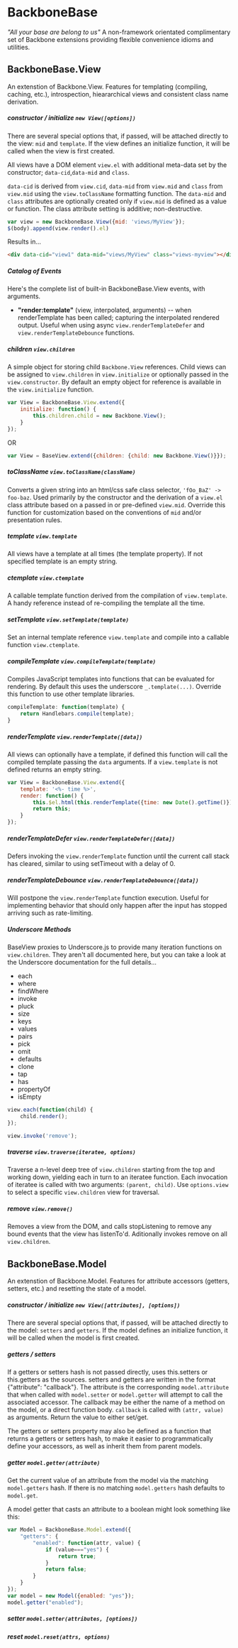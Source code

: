 # BackboneBase
*"All your base are belong to us"*
A non-framework orientated complimentary set of Backbone extensions providing flexible convenience idioms and utilities.

## BackboneBase.View
An extenstion of Backbone.View. Features for templating (compiling, caching, etc.), introspection, hieararchical views and consistent class name derivation.

##### constructor / initialize `new View([options])`
There are several special options that, if passed, will be attached directly to the view: `mid` and `template`. If the view defines an initialize function, it will be called when the view is first created. 

All views have a DOM element `view.el` with additional meta-data set by the constructor; `data-cid`,`data-mid` and `class`. 

`data-cid` is derived from `view.cid`, `data-mid` from `view.mid` and `class` from `view.mid` using the `view.toClassName` formatting function. The `data-mid` and `class` attributes are optionally created only if `view.mid` is defined as a value or function. The class attribute setting is additive; non-destructive.

```js
var view = new BackboneBase.View({mid: 'views/MyView'});
$(body).append(view.render().el)
```
Results in...
```html
<div data-cid="view1" data-mid="views/MyView" class="views-myview"></div>
```

##### Catalog of Events 
Here's the complete list of built-in BackboneBase.View events, with arguments.

* **"render:template"** (view, interpolated, arguments) -- when renderTemplate has been called; capturing the interpolated rendered output. Useful when using async `view.renderTemplateDefer` and `view.renderTemplateDebounce` functions.

##### children `view.children`

A simple object for storing child `Backbone.View` references. Child views can be assigned to `view.children` in `view.initialize` or optionally passed in the `view.constructor`. By default an empty object for reference is available in the `view.initialize` function.

```js
var View = BackboneBase.View.extend({
    initialize: function() {
        this.children.child = new Backbone.View();  
    }
});
```
OR
```js
var View = BaseView.extend({children: {child: new Backbone.View()}});
```

##### toClassName `view.toClassName(className)`

Converts a given string into an html/css safe class selector, `'fOo_BaZ' -> foo-baz`. Used primarily by the constructor and the derivation of a `view.el` class attribute based on a passed in or pre-defined `view.mid`. Override this function for customization based on the conventions of `mid` and/or presentation rules.

##### template `view.template`
All views have a template at all times (the template property). If not specified template is an empty string.

##### ctemplate `view.ctemplate`
A callable template function derived from the compilation of `view.template`. A handy reference instead of re-compiling the template all the time.

##### setTemplate `view.setTemplate(template)`

Set an internal template reference `view.template` and compile into a callable function `view.ctemplate`.

##### compileTemplate `view.compileTemplate(template)`

Compiles JavaScript templates into functions that can be evaluated for rendering. By default this uses the underscore `_.template(...)`. Override this function to use other template libraries.

```js
compileTemplate: function(template) {
    return Handlebars.compile(template);
}
```

##### renderTemplate `view.renderTemplate([data])`

All views can optionally have a template, if defined this function will call the compiled template passing the `data` arguments. If a `view.template` is not defined returns an empty string.   

```js
var View = BackboneBase.View.extend({
    template: '<%- time %>',
    render: function() {
        this.$el.html(this.renderTemplate({time: new Date().getTime()});
        return this;
    }
});
```

##### renderTemplateDefer `view.renderTemplateDefer([data])`

Defers invoking the `view.renderTemplate` function until the current call stack has cleared, similar to using setTimeout with a delay of 0.

##### renderTemplateDebounce `view.renderTemplateDebounce([data])`

Will postpone the `view.renderTemplate` function execution. Useful for implementing behavior that should only happen after the input has stopped arriving such as rate-limiting.

##### Underscore Methods

BaseView proxies to Underscore.js to provide many iteration functions on `view.children`. They aren't all documented here, but you can take a look at the Underscore documentation for the full details...

* each
* where
* findWhere
* invoke
* pluck
* size
* keys
* values
* pairs
* pick
* omit
* defaults
* clone
* tap
* has
* propertyOf
* isEmpty

```js
view.each(function(child) {
    child.render();
});

view.invoke('remove');
```

##### traverse `view.traverse(iteratee, options)`

Traverse a n-level deep tree of `view.children` starting from the top and working down, yielding each in turn to an iteratee function. Each invocation of iteratee is called with two arguments: `(parent, child)`. Use `options.view` to select a specific `view.children` view for traversal.

##### remove `view.remove()`

Removes a view from the DOM, and calls stopListening to remove any bound events that the view has listenTo'd. Aditionally invokes remove on all `view.children`.

## BackboneBase.Model
An extenstion of Backbone.Model. Features for attribute accessors (getters, setters, etc.) and resetting the state of a model.

##### constructor / initialize `new View([attributes], [options])`
There are several special options that, if passed, will be attached directly to the model: `setters` and `getters`. If the model defines an initialize function, it will be called when the model is first created. 

##### getters / setters
If a getters or setters hash is not passed directly, uses this.setters or this.getters as the sources. setters and getters are written in the format {"attribute": "callback"}. The attribute is the corresponding `model.attribute` that when called with `model.setter` or `model.getter` will attempt to call the associated accessor. The callback may be either the name of a method on the model, or a direct function body. `callback` is called with `(attr, value)` as arguments. Return the value to either set/get.

The getters or setters property may also be defined as a function that returns a getters or setters hash, to make it easier to programmatically define your accessors, as well as inherit them from parent models.

##### getter `model.getter(attribute)`

Get the current value of an attribute from the model via the matching `model.getters` hash. If there is no matching `model.getters` hash defaults to `model.get`. 

A model getter that casts an attribute to a boolean might look something like this:

```js
var Model = BackboneBase.Model.extend({
    "getters": {
        "enabled": function(attr, value) {
            if (value==="yes") {
                return true;
            }
            return false;
        }
    }
});
var model = new Model({enabled: "yes"});
model.getter("enabled");
```

##### setter `model.setter(attributes, [options])`

##### reset `model.reset(attrs, options)`

